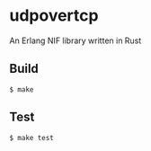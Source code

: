 udpovertcp
=====

An Erlang NIF library written in Rust

Build
-----

    $ make

Test
-----

    $ make test
